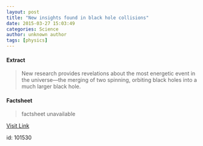 ```yaml
---
layout: post
title: "New insights found in black hole collisions"
date: 2015-03-27 15:03:49
categories: Science
author: unknown author
tags: [physics]
---
```



#### Extract
>New research provides revelations about the most energetic event in the universe—the merging of two spinning, orbiting black holes into a much larger black hole.

#### Factsheet
>factsheet unavailable

[Visit Link](http://phys.org/news346664680.html)

id:  101530
